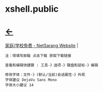 # xshell.public
# [<-](home.md)  

<a href="https://www.xshell.com/zh/free-for-home-school/" target="_blank">家庭/学校免费 - NetSarang Website</a>  |  <br>  

```
注：得填写邮箱 点击下载 获取下载链接  

查看和编辑快捷键 : 工具-》选项-》键盘和鼠标-》编辑

修改字体：文件-》(默认/当前)会话属性-》外观
字体建议 DejaVu Sans Mono
字体大小建议 14
```

